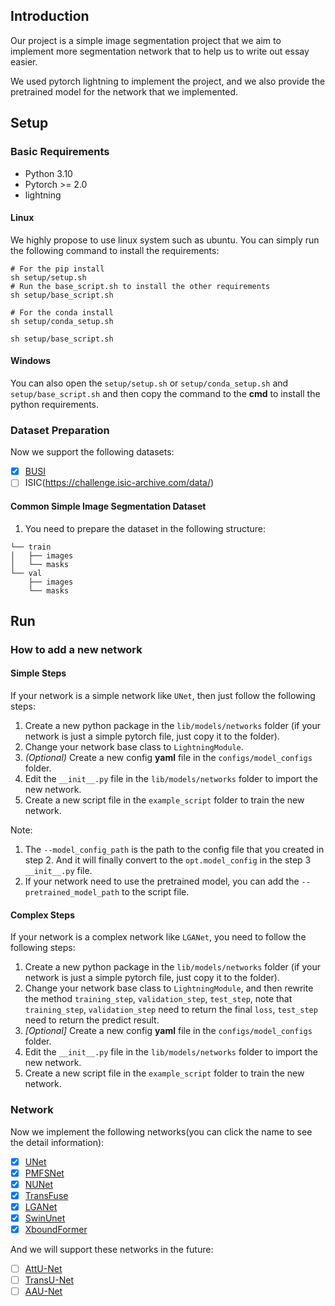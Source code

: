 ## Introduction

Our project is a simple image segmentation project that we aim to implement more segmentation network that to help us to
write out essay easier.

We used pytorch lightning to implement the project, and we also provide the pretrained model for the network that we
implemented.

## Setup

### Basic Requirements

- Python 3.10
- Pytorch >= 2.0
- lightning

#### Linux

We highly propose to use linux system such as ubuntu. You can simply run the following command to install the
requirements:

```shell
# For the pip install
sh setup/setup.sh 
# Run the base_script.sh to install the other requirements
sh setup/base_script.sh
``` 

```shell
# For the conda install
sh setup/conda_setup.sh

sh setup/base_script.sh
```

#### Windows

You can also open the `setup/setup.sh` or `setup/conda_setup.sh` and `setup/base_script.sh` and then copy the command to
the **cmd** to install the python requirements.

### Dataset Preparation

Now we support the following datasets:

- [x] [BUSI](docs/dataset/BUSI.md)
- [ ] ISIC(https://challenge.isic-archive.com/data/)

#### Common Simple Image Segmentation Dataset

1. You need to prepare the dataset in the following structure:

```
└── train
│   ├── images
│   └── masks
└── val
    ├── images
    └── masks
```

## Run

### How to add a new network

#### Simple Steps
If your network is a simple network like `UNet`, then just follow the following steps:

1. Create a new python package in the `lib/models/networks` folder (if your network is just a simple pytorch file, just
   copy it to the folder).
2. Change your network base class to `LightningModule`.
3. *(Optional)* Create a new config **yaml** file in the `configs/model_configs` folder.
4. Edit the `__init__.py` file in the `lib/models/networks` folder to import the new network.
5. Create a new script file in the `example_script` folder to train the new network.

Note:
1. The `--model_config_path` is the path to the config file that you created in step 2. And it will finally convert to
the `opt.model_config` in the step 3 `__init__.py` file.
2. If your network need to use the pretrained model, you can add the `--pretrained_model_path` to the script file.

#### Complex Steps
If your network is a complex network like `LGANet`, you need to follow the following steps:

1. Create a new python package in the `lib/models/networks` folder (if your network is just a simple pytorch file, just
   copy it to the folder).
2. Change your network base class to `LightningModule`, and then rewrite the method `training_step`, `validation_step`,
   `test_step`, note that `training_step`, `validation_step` need to return the final `loss`, `test_step` need to return the predict result.
3. *\[Optional\]* Create a new config **yaml** file in the `configs/model_configs` folder.
4. Edit the `__init__.py` file in the `lib/models/networks` folder to import the new network.
5. Create a new script file in the `example_script` folder to train the new network.

### Network

Now we implement the following networks(you can click the name to see the detail information):

- [x] [UNet](docs/network/UNet.md)
- [x] [PMFSNet](docs/network/PMFSNet.md)
- [x] [NUNet](docs/network/NUNet.md)
- [x] [TransFuse](docs/network/TransFuse.md)
- [x] [LGANet](docs/network/LGANet.md)
- [x] [SwinUnet](docs/network/SwinUnet.md)
- [x] [XboundFormer](docs/network/XboundFormer.md)

And we will support these networks in the future:
- [ ] [AttU-Net](https://github.com/ozan-oktay/Attention-Gated-Networks)
- [ ] [TransU-Net](https://github.com/Beckschen/TransUNet)
- [ ] [AAU-Net]()